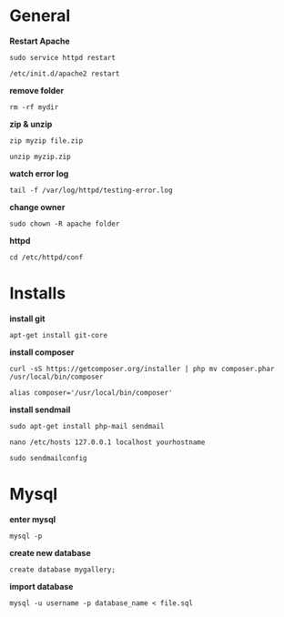 
# General 

**Restart Apache**

``sudo service httpd restart``

``/etc/init.d/apache2 restart``


**remove folder**

``rm -rf mydir``


**zip & unzip**

``zip myzip file.zip``

``unzip myzip.zip``


**watch error log**

``tail -f /var/log/httpd/testing-error.log``


**change owner**

``sudo chown -R apache folder``


**httpd**

``cd /etc/httpd/conf``


# Installs
 
**install git**

``apt-get install git-core``

**install composer**

``curl -sS https://getcomposer.org/installer | php
mv composer.phar /usr/local/bin/composer``

``alias composer='/usr/local/bin/composer'``


**install sendmail**

``sudo apt-get install php-mail sendmail``

``nano /etc/hosts
127.0.0.1 localhost yourhostname``

``sudo sendmailconfig``

# Mysql 

**enter mysql**

``mysql -p``


**create new database**

``create database mygallery;``


**import database**

``mysql -u username -p database_name < file.sql``



